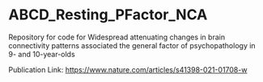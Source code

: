 # ABCD_Resting_PFactor_NCA
Repository for code for Widespread attenuating changes in brain connectivity patterns associated the general factor of psychopathology in 9- and 10-year-olds

Publication Link: https://www.nature.com/articles/s41398-021-01708-w
